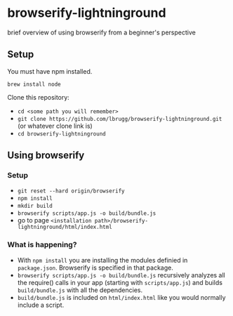 # browserify-lightninground

brief overview of using browserify from a beginner's perspective

## Setup
You must have npm installed.
```
brew install node
```

Clone this repository:
* `cd <some path you will remember>`
* `git clone https://github.com/lbrugg/browserify-lightninground.git` (or whatever clone link is)
* `cd browserify-lightninground`

## Using browserify

### Setup
* `git reset --hard origin/browserify`
* `npm install`
* `mkdir build`
* `browserify scripts/app.js -o build/bundle.js`
* go to page `<installation path>/browserify-lightninground/html/index.html`

### What is happening?
* With `npm install` you are installing the modules definied in `package.json`. Browserify is specified in that package.
* `browserify scripts/app.js -o build/bundle.js` recursively analyzes all the require() calls in your app (starting with `scripts/app.js`) and builds `build/bundle.js` with all the dependencies.
* `build/bundle.js` is included on `html/index.html` like you would normally include a script.


